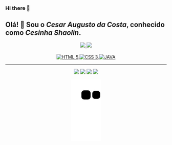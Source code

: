 ### Hi there 👋

<!--
Documentação do Markdown
https://docs.github.com/pt/get-started/writing-on-github/getting-started-with-writing-and-formatting-on-github/basic-writing-and-formatting-syntax

Emojis
https://github.com/professorjosedeassis/emoji-cheat-sheet

Seleos
https://shields.io/
![GitHub repo size](https://img.shields.io/github/repo-size/professorjosedeassis/infoX)
![GitHub](https://img.shields.io/github/license/professorjosedeassis/infoX)
![Twitter Follow](https://img.shields.io/twitter/follow/joseassis?label=Seguir&style=social)
-->
## Olá! 👋 Sou o <i>Cesar Augusto da Costa</i>, conhecido como <em>Cesinha Shaolin</em>. 

<div align="center">
  <a href="https://github.com/cesar-augusto-costa">
  <img height="180em" src="https://github-readme-stats.vercel.app/api?username=cesar-augusto-costa&show_icons=true&theme=dracula&include_all_commits=true&count_private=true"/>
  <img height="180em" src="https://github-readme-stats.vercel.app/api/top-langs/?username=cesar-augusto-costa&layout=compact&langs_count=7&theme=dracula"/>
</div>
  
<div align="center" style="display: inline_block"><br>
  <img align="center" alt="HTML 5" src="https://img.shields.io/badge/HTML5-E34F26?style=for-the-badge&logo=html5&logoColor=white">
  <img align="center" alt="CSS 3" src="https://img.shields.io/badge/CSS3-1572B6?style=for-the-badge&logo=css3&logoColor=white">
  <img align="center" alt="JAVA" src="https://img.shields.io/badge/Java-ED8B00?style=for-the-badge&logo=java&logoColor=white">
</div>
  
  <hr>
  
  <!-- FALTA COLOCAR OS LINKS DE CONTATOS -->
<div align="center" style="display: inline_block">
 
  <a href="" target="_blank"><img src="https://img.shields.io/badge/WhatsApp-25D366?style=for-the-badge&logo=whatsapp&logoColor=white" target="_blank"></a>
  <a href="" target="_blank"><img src="https://img.shields.io/badge/Facebook-1877F2?style=for-the-badge&logo=facebook&logoColor=white" target="_blank"></a>
  <a href="" target="_blank"><img src="https://img.shields.io/badge/-Instagram-%23E4405F?style=for-the-badge&logo=instagram&logoColor=white" target="_blank"></a>
  <a href = "mailto:contatorafaballerini@gmail.com"><img src="https://img.shields.io/badge/-Gmail-%23333?style=for-the-badge&logo=gmail&logoColor=white" target="_blank"></a>
 
  ![Snake animation](https://github.com/rafaballerini/rafaballerini/blob/output/github-contribution-grid-snake.svg)
 
</div>
  
 <!-- OUTRAS LINGUAGENS QUE A RAFA DA ALURA FAZ MENOS O JAVA RSRS

  <img align="center" alt="HTML 5" height="30" width="40" src="https://raw.githubusercontent.com/devicons/devicon/master/icons/html5/html5-original.svg">
  <img align="center" alt="CSS 3" height="30" width="40" src="https://raw.githubusercontent.com/devicons/devicon/master/icons/css3/css3-original.svg">
  <img align="center" alt="JAVA" height="30" width="40" src="https://github.com/devicons/devicon/blob/master/icons/java/java-original-wordmark.svg">
  <img align="center" alt="Rafa-Js" height="30" width="40" src="https://raw.githubusercontent.com/devicons/devicon/master/icons/javascript/javascript-plain.svg">
  <img align="center" alt="Rafa-Ts" height="30" width="40" src="https://raw.githubusercontent.com/devicons/devicon/master/icons/typescript/typescript-plain.svg">
  <img align="center" alt="Rafa-React" height="30" width="40" src="https://raw.githubusercontent.com/devicons/devicon/master/icons/react/react-original.svg">
  <img align="center" alt="Rafa-Python" height="30" width="40" src="https://raw.githubusercontent.com/devicons/devicon/master/icons/python/python-original.svg">
  <img align="center" alt="Rafa-Csharp" height="30" width="40" src="https://raw.githubusercontent.com/devicons/devicon/master/icons/csharp/csharp-original.svg">
  AVATAR DA RAFA
  <img align="right" alt="Rafa-pic" height="150" style="border-radius:50px;" src="https://media.discordapp.net/attachments/639956127056134178/890373478988013628/Publicacoes_Instagram_1_1.png?width=676&height=676">

 -->
  
  <!-- Comentário
**CesinhaShaolin/CesinhaShaolin** is a ✨ _special_ ✨ repository because its `README.md` (this file) appears on your GitHub profile.

Here are some ideas to get you started:

GUIA DE MARCAÇÃO https://docs.pipz.com/central-de-ajuda/learning-center/guia-basico-de-markdown#open

projeto da tela personalizada
https://github.com/anuraghazra/github-readme-stats

icones de programação
https://github.com/devicons/devicon/tree/master/icons
https://devicon.dev/

emblemas de redes sociais e programação
https://dev.to/envoy_/150-badges-for-github-pnk
shields.io

Gif avatar
https://picrew.me/image_maker/338224
meu avatar
https://picrew.me/image_maker/338224/complete?cd=iV33xcmfuE

Busca de emoji
https://emojipedia.org/search/?=bag

FALTA APRENDER A FAZER A COBRINHA COMENDO OS COMMITS DO MEU PERFIL
Passo a passo de como adicionar a cobrinha de commit
https://www.instagram.com/p/CPjUBhXDNEE/

- 🔭 I’m currently working on ...
- 🌱 I’m currently learning ...
- 👯 I’m looking to collaborate on ...
- 🤔 I’m looking for help with ...
- 💬 Ask me about ...
- 📫 How to reach me: ...
- 😄 Pronouns: ...
- ⚡ Fun fact: ...
-->

<!--
**cesar-augusto-costa/cesar-augusto-costa** is a ✨ _special_ ✨ repository because its `README.md` (this file) appears on your GitHub profile.

Here are some ideas to get you started:

- 🔭 I’m currently working on ...
- 🌱 I’m currently learning ...
- 👯 I’m looking to collaborate on ...
- 🤔 I’m looking for help with ...
- 💬 Ask me about ...
- 📫 How to reach me: ...
- 😄 Pronouns: ...
- ⚡ Fun fact: ...
-->
